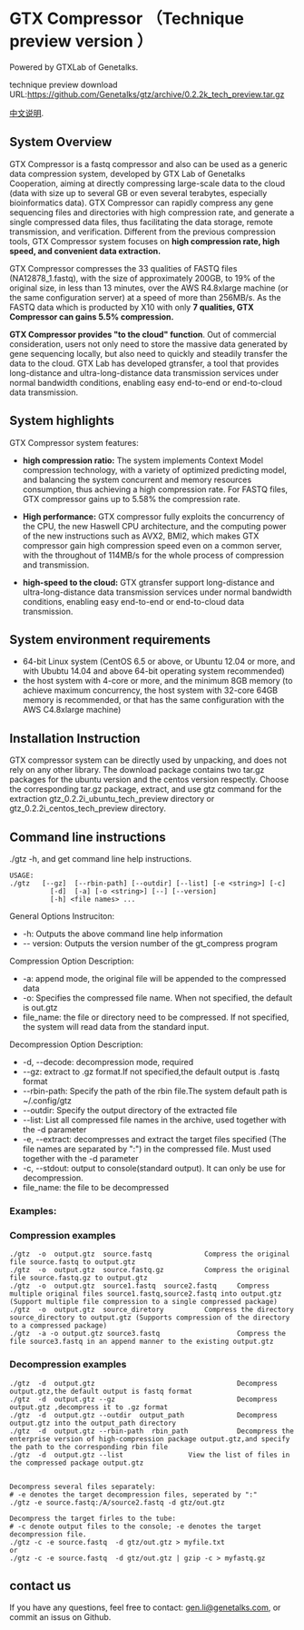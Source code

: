 # GTX Compressor  （Technique preview version ）

Powered by GTXLab of Genetalks.

technique preview download URL:https://github.com/Genetalks/gtz/archive/0.2.2k_tech_preview.tar.gz

[中文说明](https://github.com/Genetalks/gtz/blob/master/README_chs.md "Markdown").

## System Overview

GTX Compressor is a fastq compressor and also can be used as a generic data compression system, developed by GTX Lab of Genetalks Cooperation, aiming at directly compressing large-scale data to the cloud (data with size up to several GB or even several terabytes, especially bioinformatics data). GTX Compressor can rapidly compress any gene sequencing files and directories with high compression rate, and generate a single compressed data files, thus facilitating the data storage, remote transmission, and verification. Different from the previous compression tools, GTX Compressor system focuses on **high compression rate, high speed, and convenient data extraction.**

GTX Compressor compresses the 33 qualities of FASTQ files (NA12878_1.fastq), with the size of approximately 200GB, to 19% of the original size, in less than 13 minutes, over the AWS R4.8xlarge machine (or the same configuration server) at a speed of more than 256MB/s. As the FASTQ data which is producted by X10 with only **7 qualities, GTX Compressor can gains 5.5% compression.**

**GTX Compressor provides "to the cloud" function**. Out of commercial consideration, users not only need to store the massive data generated by gene sequencing locally, but also need to quickly and steadily transfer the data to the cloud. GTX Lab has developed gtransfer, a tool that provides long-distance and ultra-long-distance data transmission services under normal bandwidth conditions, enabling easy end-to-end or end-to-cloud data transmission.

## System highlights

GTX Compressor system features:

- **high compression ratio:** The system implements Context Model compression technology, with a variety of optimized predicting model, and balancing the system concurrent and memory resources consumption, thus achieving a high compression rate. For FASTQ files, GTX compressor gains up to 5.58% the compression rate.

- **High performance:** GTX compressor fully exploits the concurrency of the CPU, the new Haswell CPU architecture, and the computing power of the new instructions such as AVX2, BMI2, which makes GTX compressor gain high compression speed even on a common server, with the throughout of 114MB/s for the whole process of compression and transmission.

- **high-speed to the cloud:** GTX gtransfer support long-distance and ultra-long-distance data transmission services under normal bandwidth conditions, enabling easy end-to-end or end-to-cloud data transmission.

## System environment requirements
- 64-bit Linux system (CentOS 6.5 or above, or Ubuntu 12.04 or more, and with Ububtu 14.04 and above 64-bit operating system recommended)
- the host system with 4-core or more, and the minimum 8GB memory (to achieve maximum concurrency, the host system with 32-core 64GB memory is recommended, or that has the same configuration with the AWS C4.8xlarge machine)


## Installation Instruction
GTX compressor system can be directly used by unpacking, and does not rely on any other library.
The download package contains two tar.gz packages for the ubuntu version and the centos version respectly. Choose the corresponding tar.gz package, extract, and use gtz command for the extraction gtz_0.2.2i_ubuntu_tech_preview directory or gtz_0.2.2i_centos_tech_preview directory.

## Command line instructions

./gtz -h, and get command line help instructions.

```
USAGE: 
./gtz   [--gz]  [--rbin-path] [--outdir] [--list] [-e <string>] [-c] 
          [-d]  [-a] [-o <string>] [--] [--version]
          [-h] <file names> ...
```


General Options Instruciton:
- -h: Outputs the above command line help information
- \-\- version: Outputs the version number of the gt_compress program

Compression Option Description:
- -a: append mode, the original file will be appended to the compressed data
- -o: Specifies the compressed file name. When not specified, the default is out.gtz
- file_name: the file or directory need to be compressed. If not specified, the system will read data from the standard input.

Decompression Option Description:
- -d, \-\-decode: decompression mode, required
- \-\-gz: extract to .gz format.If not specified,the default output is .fastq format
- \-\-rbin-path: Specify the path of the rbin file.The system default path is ~/.config/gtz
- \-\-outdir: Specify the output directory of the extracted file 
- \-\-list: List all compressed file names in the archive, used together with the -d parameter
- -e, \-\-extract: decompresses and extract the target files specified (The file names are separated by ":") in the compressed file. Must used together with the -d parameter
- -c, \-\-stdout: output to console(standard output). It can only be use for decompression.
- file_name: the file to be decompressed

### Examples:


### Compression examples

	./gtz  -o  output.gtz  source.fastq  			Compress the original file source.fastq to output.gtz
	./gtz  -o  output.gtz  source.fastq.gz			Compress the original file source.fastq.gz to output.gtz
	./gtz  -o  output.gtz  source1.fastq  source2.fastq     Compress multiple original files source1.fastq,source2.fastq into output.gtz (Support multiple file compression to a single compressed package)
	./gtz  -o  output.gtz  source_diretory			Compress the directory source_directory to output.gtz (Supports compression of the directory to a compressed package)
	./gtz  -a -o output.gtz source3.fastq                   Compress the file source3.fastq in an append manner to the existing output.gtz



### Decompression examples

	./gtz  -d  output.gtz                                   Decompress output.gtz,the default output is fastq format
	./gtz  -d  output.gtz --gz                              Decompress output.gtz ,decompress it to .gz format
	./gtz  -d  output.gtz --outdir  output_path             Decompress output.gtz into the output_path directory
	./gtz  -d  output.gtz --rbin-path  rbin_path            Decompress the enterprise version of high-compression package output.gtz,and specify the path to the corresponding rbin file
	./gtz  -d  output.gtz --list				View the list of files in the compressed package output.gtz	


	Decompress several files separately:
	# -e denotes the target decompression files, seperated by ":"
	./gtz -e source.fastq:/A/source2.fastq -d gtz/out.gtz

	Decompress the target firles to the tube:
	# -c denote output files to the console; -e denotes the target decompression file.
	./gtz -c -e source.fastq  -d gtz/out.gtz > myfile.txt
	or
	./gtz -c -e source.fastq  -d gtz/out.gtz | gzip -c > myfastq.gz


## contact us

If you have any questions, feel free to contact: gen.li@genetalks.com, or commit an issus on Github.

